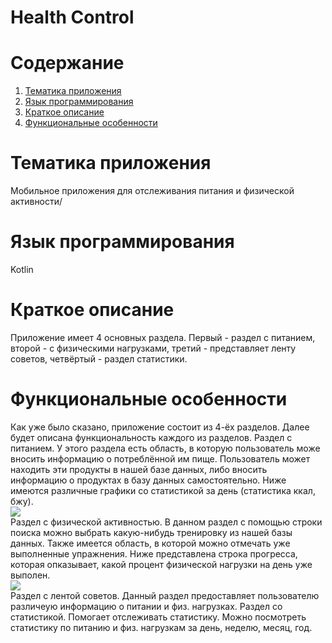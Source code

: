 # Health Control
# Содержание
1. [Тематика приложения](#Тематика-приложения)  
2. [Язык программирования](#Язык-программирования)  
3. [Краткое описание](#Краткое-описание)  
4. [Функциональные особенности](#Функциональные-особенности) 
# Тематика приложения
Мобильное приложения для отслеживания питания и физической активности/
# Язык программирования
Kotlin
# Краткое описание
Приложение имеет 4 основных раздела. Первый - раздел с питанием, второй - с физическими нагрузками, третий - представляет ленту советов, четвёртый - раздел статистики.
# Функциональные особенности
Как уже было сказано, приложение состоит из 4-ёх разделов. Далее будет описана функциональность каждого из разделов.
Раздел с питанием. У этого раздела есть область, в которую пользователь може вносить информацию о потреблённой им пище. Пользователь может находить эти продукты в нашей базе данных, либо вносить информацию о продуктах в базу данных самостоятельно. Ниже имеются различные графики со статистикой за день (статистика ккал, бжу).  
![](https://i.imgur.com/W5HPXTt.png)  
Раздел с физической активностью. В данном раздел с помощью строки поиска можно выбрать какую-нибудь тренировку из нашей базы данных. Также имеется область, в которой можно отмечать уже выполненные упражнения. Ниже представлена строка прогресса, которая опказывает, какой процент физической нагрузки на день уже выполен.  
![](https://i.imgur.com/MLYYyyT.png)  
Раздел с лентой советов. Данный раздел предоставляет пользователю различеую информацию о питании и физ. нагрузках.
Раздел со статистикой. Помогает отслеживать статистику. Можно посмотреть статистику по питанию и физ. нагрузкам за день, неделю, месяц, год.
